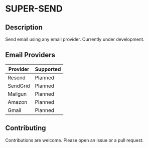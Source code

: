 # SUPER-SEND

## Description

Send email using any email provider.
Currently under development.

## Email Providers

| Provider | Supported |
| -------- | --------- |
| Resend   | Planned   |
| SendGrid | Planned   |
| Mailgun  | Planned   |
| Amazon   | Planned   |
| Gmail    | Planned   |

## Contributing

Contributions are welcome. Please open an issue or a pull request.
